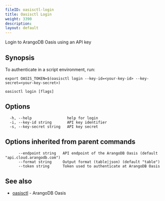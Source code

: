 ```yaml
---
fileID: oasisctl-login
title: Oasisctl Login
weight: 3390
description: 
layout: default
---
```

Login to ArangoDB Oasis using an API key

## Synopsis

To authenticate in a script environment, run:
	
	export OASIS_TOKEN=$(oasisctl login --key-id=<your-key-id> --key-secret=<your-key-secret>)


```
oasisctl login [flags]
```

## Options

```
  -h, --help                help for login
  -i, --key-id string       API key identifier
  -s, --key-secret string   API key secret
```

## Options inherited from parent commands

```
      --endpoint string   API endpoint of the ArangoDB Oasis (default "api.cloud.arangodb.com")
      --format string     Output format (table|json) (default "table")
      --token string      Token used to authenticate at ArangoDB Oasis
```

## See also

* [oasisctl](oasisctl-options)	 - ArangoDB Oasis

